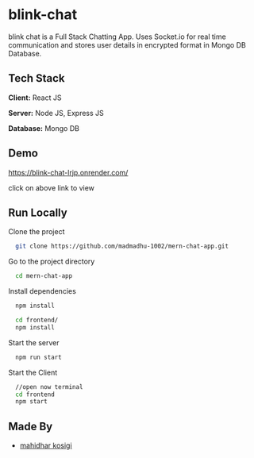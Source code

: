 
# blink-chat

blink chat is a Full Stack Chatting App.
Uses Socket.io for real time communication and stores user details in encrypted format in Mongo DB Database.
## Tech Stack

**Client:** React JS

**Server:** Node JS, Express JS

**Database:** Mongo DB
  
## Demo

https://blink-chat-lrjp.onrender.com/

click on above link to view

## Run Locally

Clone the project

```bash
  git clone https://github.com/madmadhu-1002/mern-chat-app.git
```

Go to the project directory

```bash
  cd mern-chat-app
```

Install dependencies

```bash
  npm install
```

```bash
  cd frontend/
  npm install
```

Start the server

```bash
  npm run start
```
Start the Client

```bash
  //open now terminal
  cd frontend
  npm start
```

  

## Made By

- [mahidhar kosigi](https://github.com/madmadhu-1002)

  
